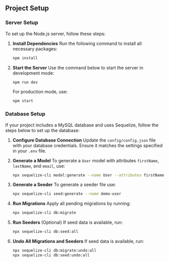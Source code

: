 ## Project Setup

### Server Setup

To set up the Node.js server, follow these steps:

1. **Install Dependencies**
   Run the following command to install all necessary packages:

   ```bash
   npm install
   ```

2. **Start the Server**
   Use the command below to start the server in development mode:

   ```bash
   npm run dev
   ```

   For production mode, use:

   ```bash
   npm start
   ```

### Database Setup

If your project includes a MySQL database and uses Sequelize, follow the steps below to set up the database:

1. **Configure Database Connection**
   Update the `config/config.json` file with your database credentials. Ensure it matches the settings specified in your `.env` file.

2. **Generate a Model**
   To generate a `User` model with attributes `firstName`, `lastName`, and `email`, use:

   ```bash
   npx sequelize-cli model:generate --name User --attributes firstName:string,lastName:string,email:string
   ```

3. **Generate a Seeder**
   To generate a seeder file use:

   ```bash
   npx sequelize-cli seed:generate --name demo-user
   ```

4. **Run Migrations**
   Apply all pending migrations by running:

   ```bash
   npx sequelize-cli db:migrate
   ```

5. **Run Seeders** (Optional)
   If seed data is available, run:

   ```bash
   npx sequelize-cli db:seed:all
   ```

6. **Undo All Migrations and Seeders**
   If seed data is available, run:

   ```bash
   npx sequelize-cli db:migrate:undo:all
   npx sequelize-cli db:seed:undo:all
   ```
